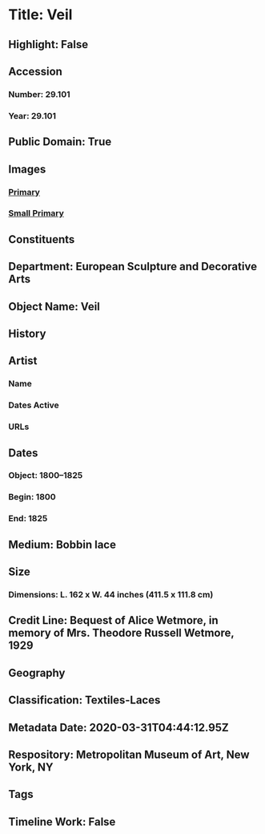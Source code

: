 # Title: Veil
## Highlight: False
## Accession
### Number: 29.101
### Year: 29.101
## Public Domain: True
## Images
### [Primary](https://images.metmuseum.org/CRDImages/es/original/73933.jpg)
### [Small Primary](https://images.metmuseum.org/CRDImages/es/web-large/73933.jpg)
## Constituents
## Department: European Sculpture and Decorative Arts
## Object Name: Veil
## History
## Artist
### Name
### Dates Active
### URLs
## Dates
### Object: 1800–1825
### Begin: 1800
### End: 1825
## Medium: Bobbin lace
## Size
### Dimensions: L. 162 x W. 44 inches (411.5 x 111.8 cm)
## Credit Line: Bequest of Alice Wetmore, in memory of Mrs. Theodore Russell Wetmore, 1929
## Geography
## Classification: Textiles-Laces
## Metadata Date: 2020-03-31T04:44:12.95Z
## Respository: Metropolitan Museum of Art, New York, NY
## Tags
## Timeline Work: False